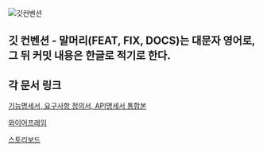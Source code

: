 ![깃컨벤션](https://s3.us-west-2.amazonaws.com/secure.notion-static.com/7d3059d1-038d-4f93-8883-dbbf34e1e8f4/Untitled.png?X-Amz-Algorithm=AWS4-HMAC-SHA256&X-Amz-Content-Sha256=UNSIGNED-PAYLOAD&X-Amz-Credential=AKIAT73L2G45EIPT3X45%2F20220722%2Fus-west-2%2Fs3%2Faws4_request&X-Amz-Date=20220722T050516Z&X-Amz-Expires=86400&X-Amz-Signature=8ffe82c1c697e412210e25c05dc8ccf642104f5095810d744eb9a5e1839b5497&X-Amz-SignedHeaders=host&response-content-disposition=filename%20%3D%22Untitled.png%22&x-id=GetObject)

## 깃 컨벤션 - 말머리(FEAT, FIX, DOCS)는 대문자 영어로, 그 뒤 커밋 내용은 한글로 적기로 한다.

## 각 문서 링크 
[기능명세서, 요구사항 정의서, API명세서 통합본](https://docs.google.com/spreadsheets/d/1Snsq4_rEgos0y4JuI4C1bfJfTSqp9-xIvPWQTEl6qoY/edit#gid=111537547)

[와이어프레임](https://ovenapp.io/view/M10rj2Ij6jc580rV5fPBZKw8izPXFVDp/INGlZ)

[스토리보드](https://www.figma.com/file/UMAq04A8MwNMbEdVgHQgA2/%EB%94%94%EC%9E%90%EC%9D%B81?node-id=0%3A1)
